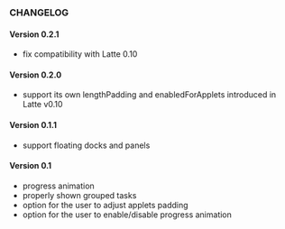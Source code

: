 ### CHANGELOG

#### Version 0.2.1

* fix compatibility with Latte 0.10

#### Version 0.2.0

* support its own lengthPadding and enabledForApplets introduced in Latte v0.10

#### Version 0.1.1

* support floating docks and panels

#### Version 0.1

* progress animation
* properly shown grouped tasks
* option for the user to adjust applets padding
* option for the user to enable/disable progress animation

